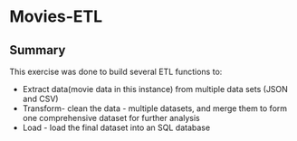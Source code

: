 # Movies-ETL

## Summary

This exercise was done to build several ETL functions to:
* Extract data(movie data in this instance) from multiple data sets (JSON and CSV)
* Transform- clean the data - multiple datasets, and merge them to form one comprehensive dataset for further analysis
* Load - load the final dataset into an SQL database
